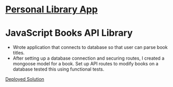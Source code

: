 # [Personal Library App](#)


# JavaScript Books API Library

- Wrote application that connects to database so that user can parse book titles. 
- After setting up a database connection and securing routes, I created a mongoose model for a book. Set up API routes to modify books on a database tested this using functional tests.

[Deployed Solution](https://personal-library-app.fredlogan.repl.co/)
